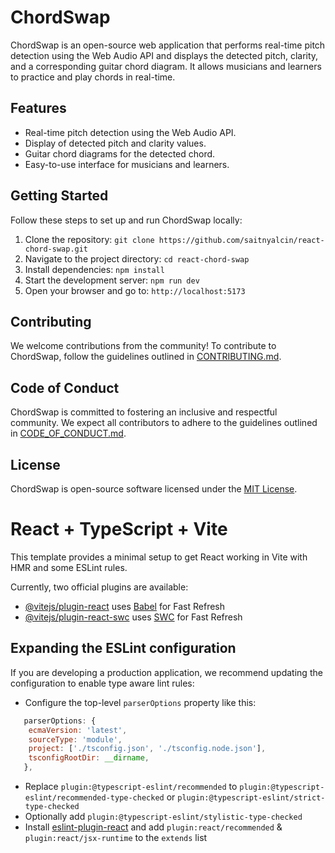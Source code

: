 # ChordSwap

ChordSwap is an open-source web application that performs real-time pitch detection using the Web Audio API and displays the detected pitch, clarity, and a corresponding guitar chord diagram. It allows musicians and learners to practice and play chords in real-time.

## Features

- Real-time pitch detection using the Web Audio API.
- Display of detected pitch and clarity values.
- Guitar chord diagrams for the detected chord.
- Easy-to-use interface for musicians and learners.

## Getting Started

Follow these steps to set up and run ChordSwap locally:

1. Clone the repository: `git clone https://github.com/saitnyalcin/react-chord-swap.git`
2. Navigate to the project directory: `cd react-chord-swap`
3. Install dependencies: `npm install`
4. Start the development server: `npm run dev`
5. Open your browser and go to: `http://localhost:5173`

## Contributing

We welcome contributions from the community! To contribute to ChordSwap, follow the guidelines outlined in [CONTRIBUTING.md](CONTRIBUTING.md).

## Code of Conduct

ChordSwap is committed to fostering an inclusive and respectful community. We expect all contributors to adhere to the guidelines outlined in [CODE_OF_CONDUCT.md](CODE_OF_CONDUCT.md).

## License

ChordSwap is open-source software licensed under the [MIT License](LICENSE).

# React + TypeScript + Vite

This template provides a minimal setup to get React working in Vite with HMR and some ESLint rules.

Currently, two official plugins are available:

- [@vitejs/plugin-react](https://github.com/vitejs/vite-plugin-react/blob/main/packages/plugin-react/README.md) uses [Babel](https://babeljs.io/) for Fast Refresh
- [@vitejs/plugin-react-swc](https://github.com/vitejs/vite-plugin-react-swc) uses [SWC](https://swc.rs/) for Fast Refresh

## Expanding the ESLint configuration

If you are developing a production application, we recommend updating the configuration to enable type aware lint rules:

- Configure the top-level `parserOptions` property like this:

```js
   parserOptions: {
    ecmaVersion: 'latest',
    sourceType: 'module',
    project: ['./tsconfig.json', './tsconfig.node.json'],
    tsconfigRootDir: __dirname,
   },
```

- Replace `plugin:@typescript-eslint/recommended` to `plugin:@typescript-eslint/recommended-type-checked` or `plugin:@typescript-eslint/strict-type-checked`
- Optionally add `plugin:@typescript-eslint/stylistic-type-checked`
- Install [eslint-plugin-react](https://github.com/jsx-eslint/eslint-plugin-react) and add `plugin:react/recommended` & `plugin:react/jsx-runtime` to the `extends` list
